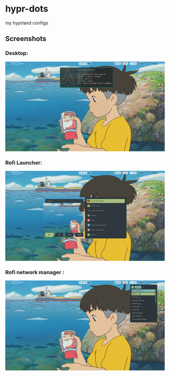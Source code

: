 # hypr-dots
 my hyprland configs

## Screenshots
### Desktop:
![Screenshot](screenshots/Shot-2024-09-02-133606.png)

### Rofi Launcher:
![Screenshot](screenshots/rofi.png)

### Rofi network manager :
![Screenshot](screenshots/rofi-wifi.png)